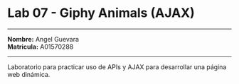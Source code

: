 # Lab 07 - Giphy Animals (AJAX)

---

**Nombre:** Angel Guevara <br>
**Matricula:** A01570288 <br>

---

Laboratorio para practicar uso de APIs y AJAX para desarrollar una página web dinámica.
